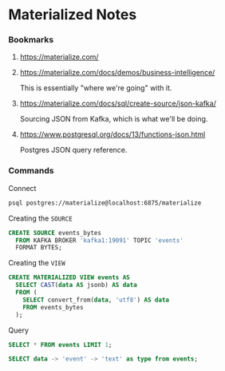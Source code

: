 Materialized Notes
==============================================================================

### Bookmarks ###

1.  https://materialize.com/
    
2.  https://materialize.com/docs/demos/business-intelligence/
    
    This is essentially "where we're going" with it.
    
3.  https://materialize.com/docs/sql/create-source/json-kafka/
    
    Sourcing JSON from Kafka, which is what we'll be doing.
    
4.  https://www.postgresql.org/docs/13/functions-json.html
    
    Postgres JSON query reference.


### Commands ###

Connect

```bash
psql postgres://materialize@localhost:6875/materialize
```

Creating the `SOURCE`
    
```sql
CREATE SOURCE events_bytes
  FROM KAFKA BROKER 'kafka1:19091' TOPIC 'events'
  FORMAT BYTES;
```
    
Creating the `VIEW`
    
```sql
CREATE MATERIALIZED VIEW events AS
  SELECT CAST(data AS jsonb) AS data
  FROM (
    SELECT convert_from(data, 'utf8') AS data
    FROM events_bytes
  );
```

Query
    
```sql
SELECT * FROM events LIMIT 1;
```

```sql
SELECT data -> 'event' -> 'text' as type from events;
```
